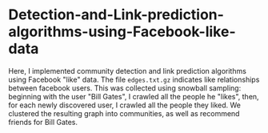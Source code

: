 # Detection-and-Link-prediction-algorithms-using-Facebook-like-data

Here, I implemented community detection and link prediction algorithms using Facebook "like" data.
The file `edges.txt.gz` indicates like relationships between facebook users. This was collected using snowball sampling: beginning with the user "Bill Gates", I crawled all the people he "likes", then, for each newly discovered user, I crawled all the people they liked.
We clustered the resulting graph into communities, as well as recommend friends for Bill Gates.

